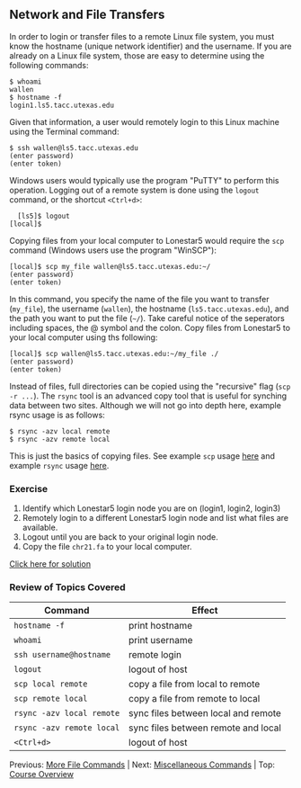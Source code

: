 ## Network and File Transfers

In order to login or transfer files to a remote Linux file system, you must know the hostname (unique network identifier) and the username. If you are already on a Linux file system, those are easy to determine using the following commands:

```
$ whoami
wallen
$ hostname -f
login1.ls5.tacc.utexas.edu
```

Given that information, a user would remotely login to this Linux machine using the Terminal command:

```
$ ssh wallen@ls5.tacc.utexas.edu
(enter password)
(enter token)
```

Windows users would typically use the program "PuTTY" to perform this operation. Logging out of a remote system is done using the `logout` command, or the shortcut `<Ctrl+d>`:

```
  [ls5]$ logout
[local]$ 
```

Copying files from your local computer to Lonestar5 would require the `scp` command (Windows users use the program "WinSCP"):

```
[local]$ scp my_file wallen@ls5.tacc.utexas.edu:~/
(enter password)
(enter token)
```

In this command, you specify the name of the file you want to transfer (`my_file`), the username (`wallen`), the hostname (`ls5.tacc.utexas.edu`), and the path you want to put the file (`~/`). Take careful notice of the seperators including spaces, the @ symbol and the colon. Copy files from Lonestar5 to your local computer using ths following:

```
[local]$ scp wallen@ls5.tacc.utexas.edu:~/my_file ./
(enter password)
(enter token)
```

Instead of files, full directories can be copied using the "recursive" flag (`scp -r ...`). The `rsync` tool is an advanced copy tool that is useful for synching data between two sites. Although we will not go into depth here, example rsync usage is as follows:

```
$ rsync -azv local remote
$ rsync -azv remote local
```

This is just the basics of copying files. See example `scp` usage [here](https://en.wikipedia.org/wiki/Secure_copy) and example `rsync` usage [here](https://en.wikipedia.org/wiki/Rsync).



### Exercise

1. Identify which Lonestar5 login node you are on (login1, login2, login3)
2. Remotely login to a different Lonestar5 login node and list what files are available.
3. Logout until you are back to your original login node.
4. Copy the file `chr21.fa` to your local computer.

[Click here for solution](intro_to_linux_06_solution.md)

### Review of Topics Covered

| Command                    | Effect     |
|----------------------------|------------|
| `hostname -f`              | print hostname |
| `whoami`                   | print username |
| `ssh username@hostname`    | remote login |
| `logout`                   | logout of host |
| `scp local remote`         | copy a file from local to remote |
| `scp remote local`         | copy a file from remote to local |
| `rsync -azv local remote`  | sync files between local and remote |
| `rsync -azv remote local`  | sync files between remote and local |
| `<Ctrl+d>`                 | logout of host |



Previous: [More File Commands](intro_to_linux_05.md) | Next: [Miscellaneous Commands](intro_to_linux_07.md) | Top: [Course Overview](../../index.md)

